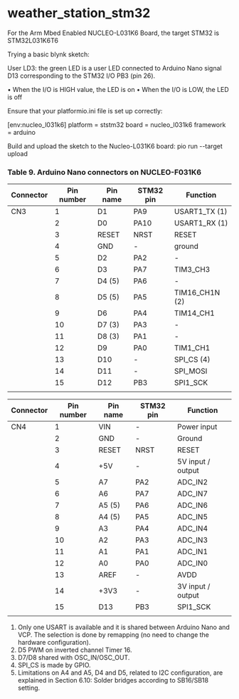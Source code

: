 # weather_station_stm32

For the Arm Mbed Enabled NUCLEO-L031K6 Board, the target STM32 is STM32L031K6T6

Trying a basic blynk sketch:

User LD3: the green LED is a user LED connected to Arduino Nano signal D13
corresponding to the STM32 I/O PB3 (pin 26).

• When the I/O is HIGH value, the LED is on
• When the I/O is LOW, the LED is off

Ensure that your platformio.ini file is set up correctly:

[env:nucleo_l031k6]
platform = ststm32
board = nucleo_l031k6
framework = arduino

Build and upload the sketch to the Nucleo-L031K6 board:
pio run --target upload


### Table 9. Arduino Nano connectors on NUCLEO-F031K6

| Connector | Pin number | Pin name | STM32 pin | Function |
|----------|----------|----------|----------|----------|
|  CN3| 1 | D1 | PA9 | USART1_TX (1) |
|  | 2| D0 | PA10 | USART1_RX (1) |
|  | 3 | RESET | NRST | RESET |
|  | 4 | GND | - | ground |
|  | 5 | D2 | PA2 | - |
|  | 6 | D3 | PA7 | TIM3_CH3 |
|  | 7 | D4 (5) | PA6 | - |
|  | 8 | D5 (5) | PA5 | TIM16_CH1N (2) |
|  | 9 | D6 | PA4 | TIM14_CH1 |
|  | 10 | D7 (3) | PA3 | - |
|  | 11 | D8 (3)| PA1 | - |
|  | 12 | D9 | PA0 | TIM1_CH1 |
|  | 13 | D10 | - | SPI_CS (4) || TIM1_CH4 |
|  | 14 | D11 | - | SPI_MOSI || TIM3_CH2 |
|  | 15 | D12 | PB3 | SPI1_SCK |
|  |  |  |  |  |

| Connector | Pin number | Pin name | STM32 pin | Function |
|----------|----------|----------|----------|----------|
|  CN4| 1 | VIN | - | Power input |
|  | 2| GND | - | Ground |
|  | 3 | RESET | NRST | RESET |
|  | 4 | +5V | - | 5V input / output |
|  | 5 | A7 | PA2 | ADC_IN2 |
|  | 6 | A6 | PA7 | ADC_IN7 |
|  | 7 | A5 (5) | PA6 | ADC_IN6 || I2C1_SCL |
|  | 8 | A4 (5) | PA5 | ADC_IN5 || I2C1_DA |
|  | 9 | A3 | PA4 | ADC_IN4 |
|  | 10 | A2 | PA3 | ADC_IN3 |
|  | 11 | A1 | PA1 | ADC_IN1 |
|  | 12 | A0 | PA0 | ADC_IN0 |
|  | 13 | AREF | - | AVDD |
|  | 14 | +3V3 | - | 3V input / output |
|  | 15 | D13 | PB3 | SPI1_SCK |
|  |  |  |  |  |

1. Only one USART is available and it is shared between Arduino Nano and VCP. The selection is done by
remapping (no need to change the hardware configuration).
2. D5 PWM on inverted channel Timer 16.
3. D7/D8 shared with OSC_IN/OSC_OUT.
4. SPI_CS is made by GPIO.
5. Limitations on A4 and A5, D4 and D5, related to I2C configuration, are explained in Section 6.10: Solder
bridges according to SB16/SB18 setting.